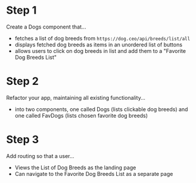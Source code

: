 # Step 1

Create a Dogs component that...
* fetches a list of dog breeds from `https://dog.ceo/api/breeds/list/all` 
* displays fetched dog breeds as items in an unordered list of buttons
* allows users to click on dog breeds in list and add them to a "Favorite Dog Breeds List"

# Step 2

Refactor your app, maintaining all existing functionality...
* into two components, one called Dogs (lists clickable dog breeds) and one called FavDogs (lists chosen favorite dog breeds)

# Step 3

Add routing so that a user...
* Views the List of Dog Breeds as the landing page
* Can navigate to the Favorite Dog Breeds List as a separate page